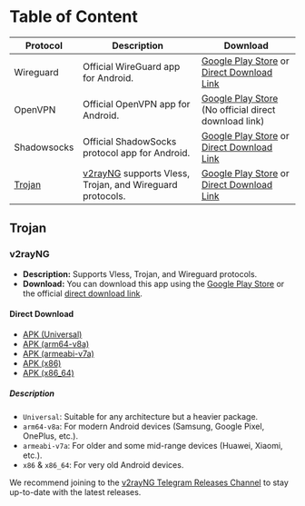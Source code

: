 # Table of Content

| Protocol          | Description                                                          | Download                                                                                                                                                                                                                         |
| ----------------- | -------------------------------------------------------------------- | -------------------------------------------------------------------------------------------------------------------------------------------------------------------------------------------------------------------------------- |
| Wireguard         | Official WireGuard app for Android.                              | [Google Play Store](https://play.google.com/store/apps/details?id=com.wireguard.android) or [Direct Download Link](https://download.wireguard.com/android-client/com.wireguard.android-1.0.20231018.apk)                         |
| OpenVPN           | Official OpenVPN app for Android.                                    | [Google Play Store](https://play.google.com/store/apps/details?id=net.openvpn.openvpn) (No official direct download link)                                                                                                        |
| Shadowsocks       | Official ShadowSocks protocol app for Android.                       | [Google Play Store](https://play.google.com/store/apps/details?id=com.github.shadowsocks) or [Direct Download Link](https://github.com/shadowsocks/shadowsocks-android/releases/download/v5.3.3/shadowsocks-universal-5.3.3.apk) |
| [Trojan](#trojan) | [v2rayNG](#v2rayng) supports Vless, Trojan, and Wireguard protocols. | [Google Play Store](https://play.google.com/store/apps/details?id=com.v2ray.ang) or [Direct Download Link](#direct-download)                                                                                                     |

## Trojan

### v2rayNG

- **Description:** Supports Vless, Trojan, and Wireguard protocols.
- **Download:** You can download this app using the [Google Play Store](https://play.google.com/store/apps/details?id=com.v2ray.ang) or the official [direct download link](#direct-download).

#### Direct Download

- [APK (Universal)](https://github.com/2dust/v2rayNG/releases/download/1.8.15/v2rayNG_1.8.15.apk)
- [APK (arm64-v8a)](https://github.com/2dust/v2rayNG/releases/download/1.8.15/v2rayNG_1.8.15_arm64-v8a.apk)
- [APK (armeabi-v7a)](https://github.com/2dust/v2rayNG/releases/download/1.8.15/v2rayNG_1.8.15_armeabi-v7a.apk)
- [APK (x86)](https://github.com/2dust/v2rayNG/releases/download/1.8.15/v2rayNG_1.8.15_x86.apk)
- [APK (x86_64)](https://github.com/2dust/v2rayNG/releases/download/1.8.15/v2rayNG_1.8.15_x86_64.apk)

##### Description

- `Universal`: Suitable for any architecture but a heavier package.
- `arm64-v8a`: For modern Android devices (Samsung, Google Pixel, OnePlus, etc.).
- `armeabi-v7a`: For older and some mid-range devices (Huawei, Xiaomi, etc.).
- `x86` & `x86_64`: For very old Android devices.

We recommend joining to the [v2rayNG Telegram Releases Channel](https://t.me/github_2dust) to stay up-to-date with the latest releases.
